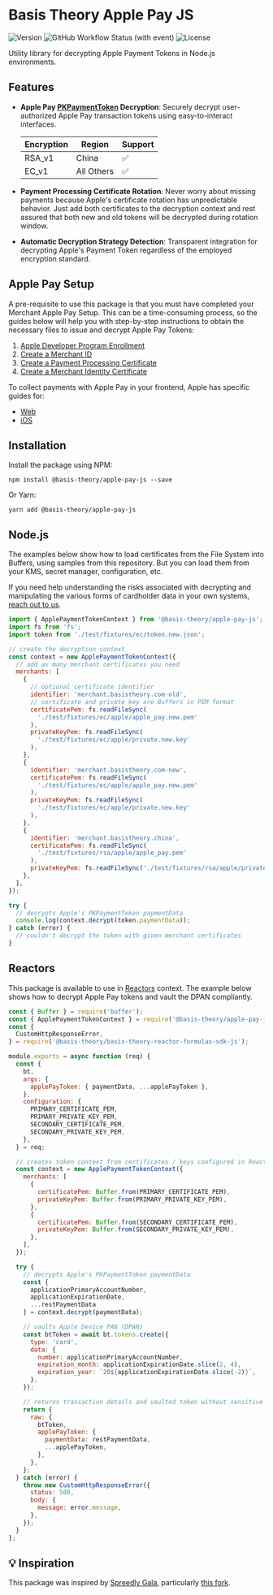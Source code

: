 # Basis Theory Apple Pay JS

![Version](https://img.shields.io/npm/v/%40basis-theory/apple-pay-js) ![GitHub Workflow Status (with event)](https://img.shields.io/github/actions/workflow/status/Basis-Theory/apple-pay-js/release.yml) ![License](https://img.shields.io/npm/l/%40basis-theory%2Fapple-pay-js)

Utility library for decrypting Apple Payment Tokens in Node.js environments.

## Features

- **Apple Pay [PKPaymentToken](https://developer.apple.com/documentation/passkit/apple_pay/payment_token_format_reference) Decryption**: Securely decrypt user-authorized Apple Pay transaction tokens using easy-to-interact interfaces.

  | Encryption | Region     | Support |
  | ---------- | ---------- | ------- |
  | RSA_v1     | China      | ✅      |
  | EC_v1      | All Others | ✅      |

- **Payment Processing Certificate Rotation**: Never worry about missing payments because Apple's certificate rotation has unpredictable behavior. Just add both certificates to the decryption context and rest assured that both new and old tokens will be decrypted during rotation window.
- **Automatic Decryption Strategy Detection**: Transparent integration for decrypting Apple's Payment Token regardless of the employed encryption standard.

## Apple Pay Setup

A pre-requisite to use this package is that you must have completed your Merchant Apple Pay Setup. This can be a time-consuming process, so the guides below will help you with step-by-step instructions to obtain the necessary files to issue and decrypt Apple Pay Tokens:

1. [Apple Developer Program Enrollment](./guides/apple-developer-program-enrollment.md)
2. [Create a Merchant ID](./guides/create-merchant-id.md)
3. [Create a Payment Processing Certificate](./guides/create-payment-processing-certificate.md)
4. [Create a Merchant Identity Certificate](./guides/create-merchant-identity-certificate.md)

To collect payments with Apple Pay in your frontend, Apple has specific guides for:

- [Web](https://applepaydemo.apple.com/)
- [iOS](https://developer.apple.com/documentation/passkit/apple_pay/offering_apple_pay_in_your_app)

## Installation

Install the package using NPM:

```shell
npm install @basis-theory/apple-pay-js --save
```

Or Yarn:

```shell
yarn add @basis-theory/apple-pay-js
```

## Node.js

The examples below show how to load certificates from the File System into Buffers, using samples from this repository. But you can load them from your KMS, secret manager, configuration, etc.

If you need help understanding the risks associated with decrypting and manipulating the various forms of cardholder data in your own systems, [reach out to us](https://basistheory.com/contact).

```javascript
import { ApplePaymentTokenContext } from '@basis-theory/apple-pay-js';
import fs from 'fs';
import token from './test/fixtures/ec/token.new.json';

// create the decryption context
const context = new ApplePaymentTokenContext({
  // add as many merchant certificates you need
  merchants: [
    {
      // optional certificate identifier
      identifier: 'merchant.basistheory.com-old',
      // certificate and private key are Buffers in PEM format
      certificatePem: fs.readFileSync(
        './test/fixtures/ec/apple/apple_pay.new.pem'
      ),
      privateKeyPem: fs.readFileSync(
        './test/fixtures/ec/apple/private.new.key'
      ),
    },
    {
      identifier: 'merchant.basistheory.com-new',
      certificatePem: fs.readFileSync(
        './test/fixtures/ec/apple/apple_pay.new.pem'
      ),
      privateKeyPem: fs.readFileSync(
        './test/fixtures/ec/apple/private.new.key'
      ),
    },
    {
      identifier: 'merchant.basistheory.china',
      certificatePem: fs.readFileSync(
        './test/fixtures/rsa/apple/apple_pay.pem'
      ),
      privateKeyPem: fs.readFileSync('./test/fixtures/rsa/apple/private.key'),
    },
  ],
});

try {
  // decrypts Apple's PKPaymentToken paymentData
  console.log(context.decrypt(token.paymentData));
} catch (error) {
  // couldn't decrypt the token with given merchant certificates
}
```

## Reactors

This package is available to use in [Reactors](https://developers.basistheory.com/docs/concepts/what-are-reactors) context. The example below shows how to decrypt Apple Pay tokens and vault the DPAN compliantly.

```javascript
const { Buffer } = require('buffer');
const { ApplePaymentTokenContext } = require('@basis-theory/apple-pay-js');
const {
  CustomHttpResponseError,
} = require('@basis-theory/basis-theory-reactor-formulas-sdk-js');

module.exports = async function (req) {
  const {
    bt,
    args: {
      applePayToken: { paymentData, ...applePayToken },
    },
    configuration: {
      PRIMARY_CERTIFICATE_PEM,
      PRIMARY_PRIVATE_KEY_PEM,
      SECONDARY_CERTIFICATE_PEM,
      SECONDARY_PRIVATE_KEY_PEM,
    },
  } = req;

  // creates token context from certificates / keys configured in Reactor
  const context = new ApplePaymentTokenContext({
    merchants: [
      {
        certificatePem: Buffer.from(PRIMARY_CERTIFICATE_PEM),
        privateKeyPem: Buffer.from(PRIMARY_PRIVATE_KEY_PEM),
      },
      {
        certificatePem: Buffer.from(SECONDARY_CERTIFICATE_PEM),
        privateKeyPem: Buffer.from(SECONDARY_PRIVATE_KEY_PEM),
      },
    ],
  });

  try {
    // decrypts Apple's PKPaymentToken paymentData
    const {
      applicationPrimaryAccountNumber,
      applicationExpirationDate,
      ...restPaymentData
    } = context.decrypt(paymentData);

    // vaults Apple Device PAN (DPAN)
    const btToken = await bt.tokens.create({
      type: 'card',
      data: {
        number: applicationPrimaryAccountNumber,
        expiration_month: applicationExpirationDate.slice(2, 4),
        expiration_year: `20${applicationExpirationDate.slice(-2)}`,
      },
    });

    // returns transaction details and vaulted token without sensitive DPAN
    return {
      raw: {
        btToken,
        applePayToken: {
          paymentData: restPaymentData,
          ...applePayToken,
        },
      },
    };
  } catch (error) {
    throw new CustomHttpResponseError({
      status: 500,
      body: {
        message: error.message,
      },
    });
  }
};
```

## 💡 Inspiration

This package was inspired by [Spreedly Gala](https://github.com/spreedly/gala), particularly [this fork](https://github.com/Foxy/foxy-node-apple-pay-decrypt).
